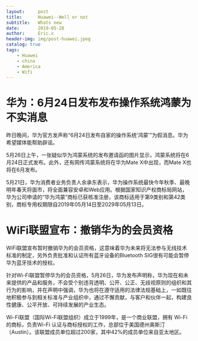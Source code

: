 ```yaml
---
layout:     post
title:      Huawei--Well or not
subtitle:   Whats new
date:       2019-05-28
author:     Eric.x
header-img: img/post-huawei.jpeg
catalog: true
tags:
    - Huawei
    - china
    - America
    - Wifi
---
```

# 华为：6月24日发布发布操作系统鸿蒙为不实消息

昨日晚间，华为官方发声称“6月24日发布自家的操作系统‘鸿蒙’”为假消息。华为希望媒体能帮助辟谣。

5月26日上午，一张疑似华为鸿蒙系统的发布邀请函的图片显示，鸿蒙系统将在6月24日正式发布。此外，还有网传鸿蒙系统将在华为Mate X中出现，而Mate X也将在6月发布。


5月21日，华为消费者业务负责人余承东表示，华为操作系统最快今年秋季、最晚明年春天将面市，将全面兼容安卓和Web应用。根据国家知识产权商标局网站，华为公司申请的“华为鸿蒙”商标已获核准注册，该商标适用于第9类别和第42类别，商标专用权期限自2019年05月14日至2029年05月13日。

# **WiFi联盟宣布：撤销华为的会员资格**

WiFi联盟宣布暂时撤销华为的会员资格，这意味着华为未来将无法参与无线技术标准的制定，另外负责批准和认证所有蓝牙设备的Bluetooth SIG很有可能会暂停华为蓝牙技术的授权。

针对Wi-Fi联盟暂停华为的会员资格，5月26日，华为发布声明称，华为现在和未来提供的产品和服务，不会受个别违背透明、公开、公正、无歧视原则的组织和其行为的影响，并在声明中强调，华为也将在遵守适用的法律法规基础上，一如既往地积极参与到相关标准与产业组织中，通过不懈贡献，与客户和伙伴一起，构建良性健康、公平开放、可持续发展的产业生态。

Wi-Fi联盟（国际Wi-Fi联盟组织）成立于1999年，是一个商业联盟，拥有 Wi-Fi的商标，负责Wi-Fi 认证与商标授权的工作，总部位于美国德州奥斯汀（Austin）。该联盟成员单位超过200家，其中42%的成员单位来自亚太地区。
